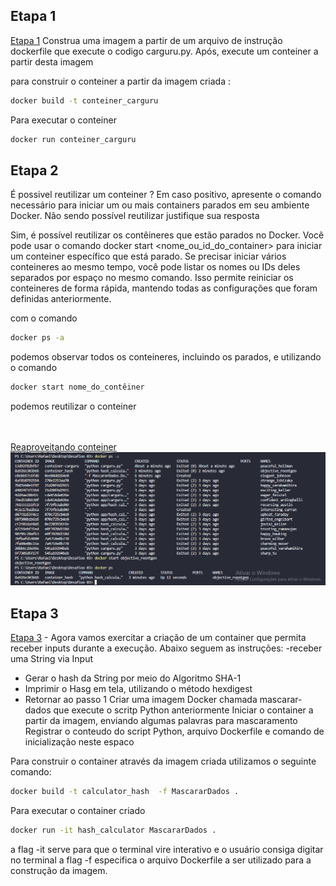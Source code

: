 ## Etapa 1

[Etapa 1](https://github.com/rafaelkabata/ProgramaBolsasPB/tree/main/Sprint%204/Desafio/etapa-1)
Construa uma imagem a partir de um arquivo de instrução dockerfile que execute o codigo carguru.py. Após, execute um conteiner a partir desta imagem

para construir o conteiner a partir da imagem criada :
```bash
docker build -t conteiner_carguru
```
Para executar o conteiner
```bash
docker run conteiner_carguru
```




## Etapa 2 
É possivel reutilizar um conteiner ? Em caso positivo, apresente o comando necessário para iniciar um ou mais containers parados em seu ambiente Docker. Não sendo possível reutilizar justifique sua resposta

Sim, é possível reutilizar os contêineres que estão parados no Docker. Você pode usar o comando docker start <nome_ou_id_do_container> para iniciar um conteiner específico que está parado. Se precisar iniciar vários conteineres ao mesmo tempo, você pode listar os nomes ou IDs deles separados por espaço no mesmo comando. Isso permite reiniciar os conteineres de forma rápida, mantendo todas as configurações que foram definidas anteriormente.

com o comando 
```bash
docker ps -a
```
podemos observar todos os conteineres, incluindo os parados, e utilizando o comando

```bash
docker start nome_do_contêiner
```
podemos reutilizar o conteiner

<br/><br/>
[Reaproveitando conteiner](https://github.com/rafaelkabata/ProgramaBolsasPB/blob/main/Sprint%204/evidencias/reaproveitar-conteiner.png)
<br/>
![Diagrama](./etapa-3/reaproveitar-conteiner.png)
<br/>
</div>

## Etapa 3
[Etapa 3](https://github.com/rafaelkabata/ProgramaBolsasPB/tree/main/Sprint%204/Desafio/etapa-3) - Agora vamos exercitar a criação de um container que permita receber inputs durante a execução. Abaixo seguem as instruções:
-receber uma String via Input
- Gerar o hash da String por meio do Algoritmo SHA-1
- Imprimir o Hasg em tela, utilizando o método hexdigest
-  Retornar ao passo 1
Criar uma imagem Docker chamada mascarar-dados que execute o scritp Python anteriormente
Iniciar o container a partir da imagem, enviando algumas palavras para mascaramento
Registrar o conteudo do script Python, arquivo Dockerfile e comando de inicialização neste espaco

Para construir o container através da imagem criada utilizamos o seguinte comando:
```bash
docker build -t calculator_hash  -f MascararDados .

```
Para executar o container criado 
```bash
docker run -it hash_calculator MascararDados .

```

a flag -it serve para que o terminal vire interativo e o usuário consiga digitar no terminal
a flag -f especifica o arquivo Dockerfile a ser utilizado para a construção da imagem.

</div>
